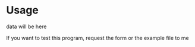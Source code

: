 # Usage

data will be here

If you want to test this program, request the form or the example file to me
